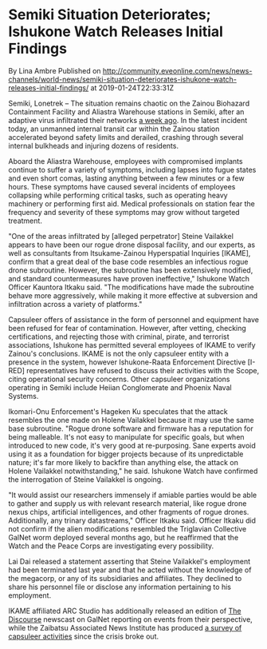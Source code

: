 # Semiki Situation Deteriorates; Ishukone Watch Releases Initial Findings
By Lina Ambre
Published on http://community.eveonline.com/news/news-channels/world-news/semiki-situation-deteriorates-ishukone-watch-releases-initial-findings/ at 2019-01-24T22:33:31Z

Semiki, Lonetrek – The situation remains chaotic on the Zainou Biohazard Containment Facility and Aliastra Warehouse stations in Semiki, after an adaptive virus infiltrated their networks [a week ago](https://community.eveonline.com/news/news-channels/world-news/semiki-zainou-biohazard-containment-compromised/). In the latest incident today, an unmanned internal transit car within the Zainou station accelerated beyond safety limits and derailed, crashing through several internal bulkheads and injuring dozens of residents.

Aboard the Aliastra Warehouse, employees with compromised implants continue to suffer a variety of symptoms, including lapses into fugue states and even short comas, lasting anything between a few minutes or a few hours. These symptoms have caused several incidents of employees collapsing while performing critical tasks, such as operating heavy machinery or performing first aid. Medical professionals on station fear the frequency and severity of these symptoms may grow without targeted treatment.

"One of the areas infiltrated by [alleged perpetrator] Steine Vailakkel appears to have been our rogue drone disposal facility, and our experts, as well as consultants from Itsukame-Zainou Hyperspatial Inquiries [IKAME], confirm that a great deal of the base code resembles an infectious rogue drone subroutine. However, the subroutine has been extensively modified, and standard countermeasures have proven ineffective," Ishukone Watch Officer Kauntora Itkaku said. "The modifications have made the subroutine behave more aggressively, while making it more effective at subversion and infiltration across a variety of platforms."

Capsuleer offers of assistance in the form of personnel and equipment have been refused for fear of contamination. However, after vetting, checking certifications, and rejecting those with criminal, pirate, and terrorist associations, Ishukone has permitted several employees of IKAME to verify Zainou's conclusions. IKAME is not the only capsuleer entity with a presence in the system, however Ishukone-Raata Enforcement Directive [I-RED] representatives have refused to discuss their activities with the Scope, citing operational security concerns. Other capsuleer organizations operating in Semiki include Heiian Conglomerate and Phoenix Naval Systems.

Ikomari-Onu Enforcement's Hageken Ku speculates that the attack resembles the one made on Holene Vailakkel because it may use the same base subroutine. "Rogue drone software and firmware has a reputation for being malleable. It's not easy to manipulate for specific goals, but when introduced to new code, it's very good at re-purposing. Sane experts avoid using it as a foundation for bigger projects because of its unpredictable nature; it's far more likely to backfire than anything else, the attack on Holene Vailakkel notwithstanding," he said. Ishukone Watch have confirmed the interrogation of Steine Vailakkel is ongoing.

"It would assist our researchers immensely if amiable parties would be able to gather and supply us with relevant research material, like rogue drone nexus chips, artificial intelligences, and other fragments of rogue drones. Additionally, any trinary datastreams," Officer Itkaku said. Officer Itkaku did not confirm if the alien modifications resembled the Triglavian Collective GalNet worm deployed several months ago, but he reaffirmed that the Watch and the Peace Corps are investigating every possibility.

Lai Dai released a statement asserting that Steine Vailakkel's employment had been terminated last year and that he acted without the knowledge of the megacorp, or any of its subsidiaries and affiliates. They declined to share his personnel file or disclose any information pertaining to his employment.

IKAME affiliated ARC Studio has additionally released an edition of [The Discourse](https://www.youtube.com/watch?v=AHWVuuW0aeY) newscast on GalNet reporting on events from their perspective, while the Zaibatsu Associated News Institute has produced [a survey of capsuleer activities](https://forums.eveonline.com/t/razsu-zaibatsu-associated-news-institute-hub/76898/53) since the crisis broke out.


